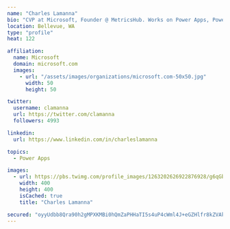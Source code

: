```yaml
---
name: "Charles Lamanna"
bio: "CVP at Microsoft, Founder @ MetricsHub. Works on Power Apps, Power Automate, Power Virtual Agent, Common Data Service and Dynamics 365."
location: Bellevue, WA
type: "profile"
heat: 122

affiliation:
  name: Microsoft
  domain: microsoft.com
  images:
    - url: "/assets/images/organizations/microsoft.com-50x50.jpg"
      width: 50
      height: 50

twitter:
  username: clamanna
  url: https://twitter.com/clamanna
  followers: 4993

linkedin:
  url: https://www.linkedin.com/in/charleslamanna

topics:
  - Power Apps

images:
  - url: https://pbs.twimg.com/profile_images/1263202626922876928/g6qGbHZ-_400x400.jpg
    width: 400
    height: 400
    isCached: true
    title: "Charles Lamanna"

secured: "oyyUdbb8Qra90h2gMPXKMBi0hQmZaPHHaTI5s4uP4cWml4J+eGZHlfr8kZVAksTNSFiR40MYhxxo2Ony7mjP+vAQaqM0FOfpP2N1yZL/TXcDoyhxfH1FHExF1ymTepxjAK1Yx3u5y1hE1Eg9HHfN+YZr7lbjFzVkMEvB4atdrXeEDJkAY1vgM6L4SofgYRhEerUxEn07nbB0u93bewJTKVPj9J/9JiJ45giSN7zRLnh0NxVAdtTIrEyfRdJyb4SGSFFSEI0YiSy2ApD9vgHA6rz30/Uu+mhQqgpRXklHtJciOACzauCfEWqUMC8LHPR6i9Ij2aG13ZHs1U6qQNJC2kqOkQjUDscRo+/Kfac9qZBSbJC0nnA97iQC2wtBGLsYCKaJin+xW5Nu0dTvHD7sSex+WXbbxShP5kJ6eQckCyY=;tatobwSNAfAHcYRrqxMfzA=="
---
```


